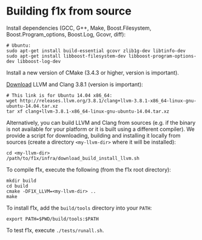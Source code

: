 # Building f1x from source #

Install dependencies (GCC, G++, Make, Boost.Filesystem, Boost.Program_options, Boost.Log, Gcovr, diff):

    # Ubuntu:
    sudo apt-get install build-essential gcovr zlib1g-dev libtinfo-dev
    sudo apt-get install libboost-filesystem-dev libboost-program-options-dev libboost-log-dev
    
Install a new version of CMake (3.4.3 or higher, version is important).

[Download](http://releases.llvm.org/download.html) LLVM and Clang 3.8.1 (version is important):

    # This link is for Ubuntu 14.04 x86_64:
    wget http://releases.llvm.org/3.8.1/clang+llvm-3.8.1-x86_64-linux-gnu-ubuntu-14.04.tar.xz
    tar xf clang+llvm-3.8.1-x86_64-linux-gnu-ubuntu-14.04.tar.xz
    
Alternatively, you can build LLVM and Clang from sources (e.g. if the binary is not available for your platform or it is built using a different compiler). We provide a script for downloading, building and installing it locally from sources (create a directory `<my-llvm-dir>` where it will be installed):

    cd <my-llvm-dir>
    /path/to/f1x/infra/download_build_install_llvm.sh
    
To compile f1x, execute the following (from the f1x root directory):
    
    mkdir build
    cd build
    cmake -DF1X_LLVM=<my-llvm-dir> ..
    make
    
To install f1x, add the `build/tools` directory into your `PATH`:

    export PATH=$PWD/build/tools:$PATH
    
To test f1x, execute `./tests/runall.sh`.
